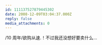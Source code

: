 ```yaml
---
id: 111137527879445302
date: 2008-12-09T03:04:37.000Z
reply: false
media_attachments: 0
---
```


/10 周年/欲购从速.！不过我还没想好要卖什么...

